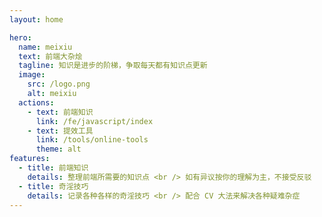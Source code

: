 ```yaml
---
layout: home

hero:
  name: meixiu
  text: 前端大杂烩
  tagline: 知识是进步的阶梯，争取每天都有知识点更新
  image:
    src: /logo.png
    alt: meixiu
  actions:
    - text: 前端知识
      link: /fe/javascript/index
    - text: 提效工具
      link: /tools/online-tools
      theme: alt
features:
  - title: 前端知识
    details: 整理前端所需要的知识点 <br /> 如有异议按你的理解为主，不接受反驳
  - title: 奇淫技巧
    details: 记录各种各样的奇淫技巧 <br /> 配合 CV 大法来解决各种疑难杂症
---
```

